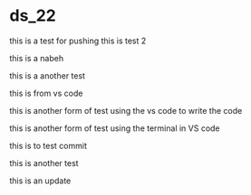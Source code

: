 # ds_22


this is a test for pushing 
this is test 2

this is a nabeh

this is a another test

this is from vs code

this is another form of test using the vs code to write the code

this is another form of test using the terminal in VS code

this is to test commit

this is another test

this is an update